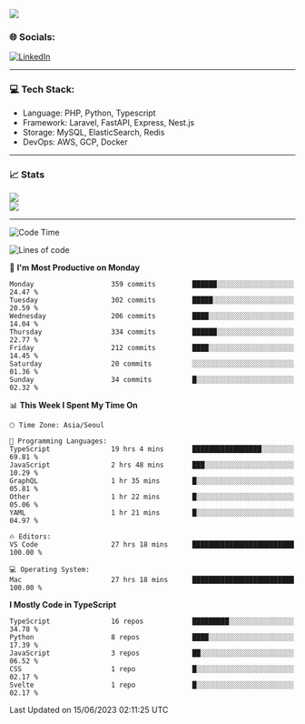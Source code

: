 <!--[![](https://visitcount.itsvg.in/api?id=jin-wk&icon=7&color=12)](https://visitcount.itsvg.in)-->
<!--[![Hits](https://hits.seeyoufarm.com/api/count/incr/badge.svg?url=https%3A%2F%2Fgithub.com%2Fjin-wk&count_bg=%235F625C&title_bg=%23555555&icon=github.svg&icon_color=%23E7E7E7&title=Hits&edge_flat=false)](https://hits.seeyoufarm.com)-->
![](https://komarev.com/ghpvc/?username=jin-wk&color=lightgrey&style=for-the-badge)

### 🌐 Socials:
[![LinkedIn](https://img.shields.io/badge/LinkedIn-%230077B5.svg?logo=linkedin&logoColor=white)](https://linkedin.com/in/jinwook-lee-242625241) 

---

### 💻 Tech Stack:
  - Language: PHP, Python, Typescript
  - Framework: Laravel, FastAPI, Express, Nest.js
  - Storage: MySQL, ElasticSearch, Redis
  - DevOps: AWS, GCP, Docker

---

### 📈 Stats
![](https://github-readme-stats.vercel.app/api?username=jin-wk&theme=dark&hide_border=true&include_all_commits=true&count_private=true)<br/>
![](https://github-readme-streak-stats.herokuapp.com/?user=jin-wk&theme=dark&hide_border=true)<br/>

---

<!--START_SECTION:waka-->
![Code Time](http://img.shields.io/badge/Code%20Time-624%20hrs%201%20min-blue)

![Lines of code](https://img.shields.io/badge/From%20Hello%20World%20I%27ve%20Written-645.1%20thousand%20lines%20of%20code-blue)

📅 **I'm Most Productive on Monday** 

```text
Monday                   359 commits         ██████░░░░░░░░░░░░░░░░░░░   24.47 % 
Tuesday                  302 commits         █████░░░░░░░░░░░░░░░░░░░░   20.59 % 
Wednesday                206 commits         ████░░░░░░░░░░░░░░░░░░░░░   14.04 % 
Thursday                 334 commits         ██████░░░░░░░░░░░░░░░░░░░   22.77 % 
Friday                   212 commits         ████░░░░░░░░░░░░░░░░░░░░░   14.45 % 
Saturday                 20 commits          ░░░░░░░░░░░░░░░░░░░░░░░░░   01.36 % 
Sunday                   34 commits          █░░░░░░░░░░░░░░░░░░░░░░░░   02.32 % 
```


📊 **This Week I Spent My Time On** 

```text
🕑︎ Time Zone: Asia/Seoul

💬 Programming Languages: 
TypeScript               19 hrs 4 mins       █████████████████░░░░░░░░   69.81 % 
JavaScript               2 hrs 48 mins       ███░░░░░░░░░░░░░░░░░░░░░░   10.29 % 
GraphQL                  1 hr 35 mins        █░░░░░░░░░░░░░░░░░░░░░░░░   05.81 % 
Other                    1 hr 22 mins        █░░░░░░░░░░░░░░░░░░░░░░░░   05.06 % 
YAML                     1 hr 21 mins        █░░░░░░░░░░░░░░░░░░░░░░░░   04.97 % 

🔥 Editors: 
VS Code                  27 hrs 18 mins      █████████████████████████   100.00 % 

💻 Operating System: 
Mac                      27 hrs 18 mins      █████████████████████████   100.00 % 
```

**I Mostly Code in TypeScript** 

```text
TypeScript               16 repos            █████████░░░░░░░░░░░░░░░░   34.78 % 
Python                   8 repos             ████░░░░░░░░░░░░░░░░░░░░░   17.39 % 
JavaScript               3 repos             ██░░░░░░░░░░░░░░░░░░░░░░░   06.52 % 
CSS                      1 repo              █░░░░░░░░░░░░░░░░░░░░░░░░   02.17 % 
Svelte                   1 repo              █░░░░░░░░░░░░░░░░░░░░░░░░   02.17 % 
```




 Last Updated on 15/06/2023 02:11:25 UTC
<!--END_SECTION:waka-->
